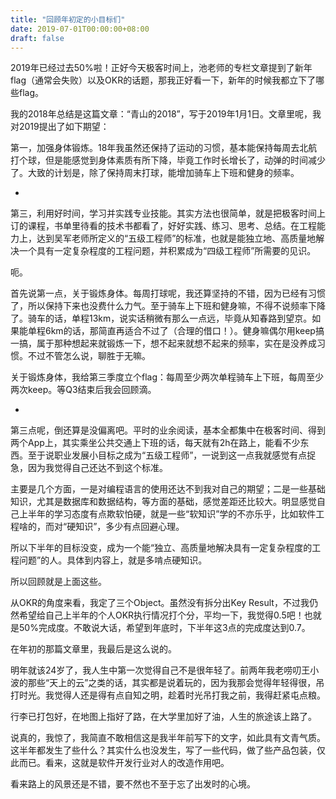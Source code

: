 ```yaml
---
title: "回顾年初定的小目标们"
date: 2019-07-01T00:00:00+08:00
draft: false
---
```


2019年已经过去50%啦！正好今天极客时间上，池老师的专栏文章提到了新年flag（通常会失败）以及OKR的话题，那我正好看一下，新年的时候我都立下了哪些flag。

我的2018年总结是这篇文章：“青山的2018”，写于2019年1月1日。文章里呢，我对2019提出了如下期望：

第一，加强身体锻炼。18年我虽然还保持了运动的习惯，基本能保持每周去北航打个球，但是能感觉到身体素质有所下降，毕竟工作时长增长了，动弹的时间减少了。大致的计划是，除了保持周末打球，能增加骑车上下班和健身的频率。

-

第三，利用好时间，学习并实践专业技能。其实方法也很简单，就是把极客时间上订的课程，书单里待看的技术书都看了，好好实践、练习、思考、总结。在工程能力上，达到吴军老师所定义的“五级工程师”的标准，也就是能独立地、高质量地解决一个具有一定复杂程度的工程问题，并积累成为“四级工程师”所需要的见识。

呃。

首先说第一点，关于锻炼身体。每周打球呢，我还算坚持的不错，因为已经有习惯了，所以保持下来也没费什么力气。至于骑车上下班和健身嘛，不得不说频率下降了。骑车的话，单程13km，说实话稍微有那么一点远，毕竟从知春路到望京。如果能单程6km的话，那简直再适合不过了（合理的借口！）。健身嘛偶尔用keep搞一搞，属于那种想起来就锻炼一下，想不起来就想不起来的频率，实在是没养成习惯。不过不管怎么说，聊胜于无嘛。

关于锻炼身体，我给第三季度立个flag：每周至少两次单程骑车上下班，每周至少两次keep。等Q3结束后我会回顾滴。

-

第三点呢，倒还算是没偏离吧。平时的业余阅读，基本全都集中在极客时间、得到两个App上，其实乘坐公共交通上下班的话，每天就有2h在路上，能看不少东西。至于说职业发展小目标之成为“五级工程师”，一说到这一点我就感觉有点捉急，因为我觉得自己还达不到这个标准。

主要是几个方面，一是对编程语言的使用还达不到我对自己的期望；二是一些基础知识，尤其是数据库和数据结构，等方面的基础，感觉差距还比较大。明显感觉自己上半年的学习态度有点欺软怕硬，就是一些“软知识”学的不亦乐乎，比如软件工程啥的，而对“硬知识”，多少有点回避心理。

所以下半年的目标没变，成为一个能“独立、高质量地解决具有一定复杂程度的工程问题”的人。具体到内容上，就是多啃点硬知识。

所以回顾就是上面这些。

从OKR的角度来看，我定了三个Object。虽然没有拆分出Key Result，不过我仍然希望给自己上半年的个人OKR执行情况打个分，平均一下，我觉得0.5吧！也就是50%完成度。不敢说大话，希望到年底时，下半年这3点的完成度达到0.7。

在年初的那篇文章里，我最后是这么说的。

明年就该24岁了，我人生中第一次觉得自己不是很年轻了。前两年我老唠叨王小波的那些“天上的云”之类的话，其实都是说着玩的，因为我那会觉得年轻得很，吊打时光。我觉得人还是得有点自知之明，趁着时光吊打我之前，我得赶紧屯点粮。

行李已打包好，在地图上指好了路，在大学里加好了油，人生的旅途该上路了。

说真的，我惊了，我简直不敢相信这是我半年前写下的文字，如此具有文青气质。这半年都发生了些什么？其实什么也没发生，写了一些代码，做了些产品包装，仅此而已。看来，这就是软件开发行业对人的改造作用吧。

看来路上的风景还是不错，要不然也不至于忘了出发时的心境。